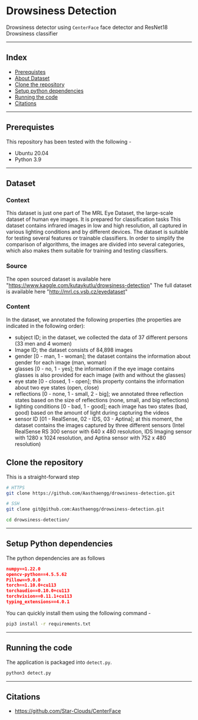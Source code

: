 # Drowsiness Detection

Drowsiness detector using `CenterFace` face detector and ResNet18 Drowsiness classifier

---
## Index

- [Prerequistes](#prerequistes)
- [About Dataset](#dataset)
- [Clone the repository](#clone-the-repository)
- [Setup python dependencies](#setup-python-dependencies)
- [Running the code](#running-the-code)
- [Citations](#citations)

---
## Prerequistes

This repository has been tested with the following - 

- Ubuntu 20.04
- Python 3.9

---
## Dataset 

### Context

This dataset is just one part of The MRL Eye Dataset, the large-scale dataset of human eye images. It is prepared for classification tasks This dataset contains infrared images in low and high resolution, all captured in various lighting conditions and by different devices. The dataset is suitable for testing several features or trainable classifiers. In order to simplify the comparison of algorithms, the images are divided into several categories, which also makes them suitable for training and testing classifiers.

### Source 

The open sourced dataset is available here "https://www.kaggle.com/kutaykutlu/drowsiness-detection"
The full dataset is available here "http://mrl.cs.vsb.cz/eyedataset"

### Content

In the dataset, we annotated the following properties (the properties are indicated in the following order):

* subject ID; in the dataset, we collected the data of 37 different persons (33 men and 4 women)
* Image ID; the dataset consists of 84,898 images
* gender [0 - man, 1 - woman]; the dataset contains the information about gender for each image (man, woman)
* glasses [0 - no, 1 - yes]; the information if the eye image contains glasses is also provided for each image (with and without the glasses)
* eye state [0 - closed, 1 - open]; this property contains the information about two eye states (open, close)
* reflections [0 - none, 1 - small, 2 - big]; we annotated three reflection states based on the size of reflections (none, small, and big reflections)
* lighting conditions [0 - bad, 1 - good]; each image has two states (bad, good) based on the amount of light during capturing the videos
* sensor ID [01 - RealSense, 02 - IDS, 03 - Aptina]; at this moment, the dataset contains the images captured by three different sensors (Intel RealSense RS 300 sensor with 640 x 480 resolution, IDS Imaging sensor with 1280 x 1024 resolution, and Aptina sensor with 752 x 480 resolution)


## Clone the repository

This is a straight-forward step

```sh
# HTTPS
git clone https://github.com/Aasthaengg/drowsiness-detection.git

# SSH
git clone git@github.com:Aasthaengg/drowsiness-detection.git

cd drowsiness-detection/
```

---

## Setup Python dependencies

The python dependencies are as follows

```json
numpy==1.22.0
opencv-python==4.5.5.62
Pillow==9.0.0
torch==1.10.0+cu113
torchaudio==0.10.0+cu113
torchvision==0.11.1+cu113
typing_extensions==4.0.1
```

You can quickly install them using the following command -
```sh
pip3 install -r requirements.txt
```

---

## Running the code

The application is packaged into `detect.py`.

```sh
python3 detect.py
```

---

## Citations

- https://github.com/Star-Clouds/CenterFace

